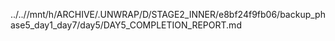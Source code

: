 ../..//mnt/h/ARCHIVE/.UNWRAP/D/STAGE2_INNER/e8bf24f9fb06/backup_phase5_day1_day7/day5/DAY5_COMPLETION_REPORT.md